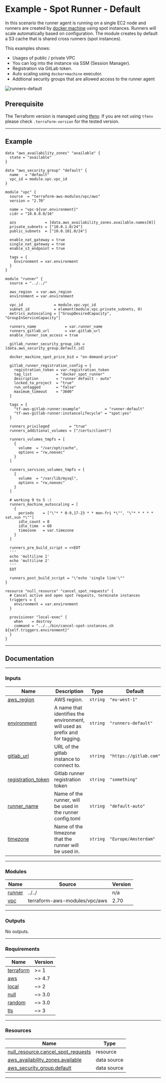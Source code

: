 # Example - Spot Runner - Default

In this scenario the runner agent is running on a single EC2 node and runners are created by [docker machine](https://docs.gitlab.com/runner/configuration/autoscale.html) using spot instances. Runners will scale automatically based on configuration. The module creates by default a S3 cache that is shared cross runners (spot instances).

This examples shows:

  - Usages of public / private VPC
  - You can log into the instance via SSM (Session Manager).
  - Registration via GitLab token.
  - Auto scaling using `docker+machine` executor.
  - Addtional security groups that are allowed access to the runner agent

![runners-default](https://github.com/npalm/assets/raw/main/images/terraform-aws-gitlab-runner/runner-default.png)

## Prerequisite

The Terraform version is managed using [tfenv](https://github.com/Zordrak/tfenv). If you are not using `tfenv` please check `.terraform-version` for the tested version.

<!-- BEGIN_TF_DOCS -->
----
## Example

```hcl
data "aws_availability_zones" "available" {
  state = "available"
}

data "aws_security_group" "default" {
  name   = "default"
  vpc_id = module.vpc.vpc_id
}

module "vpc" {
  source  = "terraform-aws-modules/vpc/aws"
  version = "2.70"

  name = "vpc-${var.environment}"
  cidr = "10.0.0.0/16"

  azs             = [data.aws_availability_zones.available.names[0]]
  private_subnets = ["10.0.1.0/24"]
  public_subnets  = ["10.0.101.0/24"]

  enable_nat_gateway = true
  single_nat_gateway = true
  enable_s3_endpoint = true

  tags = {
    Environment = var.environment
  }
}

module "runner" {
  source = "../../"

  aws_region  = var.aws_region
  environment = var.environment

  vpc_id              = module.vpc.vpc_id
  subnet_id           = element(module.vpc.private_subnets, 0)
  metrics_autoscaling = ["GroupDesiredCapacity", "GroupInServiceCapacity"]

  runners_name             = var.runner_name
  runners_gitlab_url       = var.gitlab_url
  enable_runner_ssm_access = true

  gitlab_runner_security_group_ids = [data.aws_security_group.default.id]

  docker_machine_spot_price_bid = "on-demand-price"

  gitlab_runner_registration_config = {
    registration_token = var.registration_token
    tag_list           = "docker_spot_runner"
    description        = "runner default - auto"
    locked_to_project  = "true"
    run_untagged       = "false"
    maximum_timeout    = "3600"
  }

  tags = {
    "tf-aws-gitlab-runner:example"           = "runner-default"
    "tf-aws-gitlab-runner:instancelifecycle" = "spot:yes"
  }

  runners_privileged         = "true"
  runners_additional_volumes = ["/certs/client"]

  runners_volumes_tmpfs = [
    {
      volume  = "/var/opt/cache",
      options = "rw,noexec"
    }
  ]

  runners_services_volumes_tmpfs = [
    {
      volume  = "/var/lib/mysql",
      options = "rw,noexec"
    }
  ]

  # working 9 to 5 :)
  runners_machine_autoscaling = [
    {
      periods    = ["\"* * 0-9,17-23 * * mon-fri *\"", "\"* * * * * sat,sun *\""]
      idle_count = 0
      idle_time  = 60
      timezone   = var.timezone
    }
  ]

  runners_pre_build_script = <<EOT
  '''
  echo 'multiline 1'
  echo 'multiline 2'
  '''
  EOT

  runners_post_build_script = "\"echo 'single line'\""
}

resource "null_resource" "cancel_spot_requests" {
  # Cancel active and open spot requests, terminate instances
  triggers = {
    environment = var.environment
  }

  provisioner "local-exec" {
    when    = destroy
    command = "../../bin/cancel-spot-instances.sh ${self.triggers.environment}"
  }
}
```
----

## Documentation

----
### Inputs

| Name | Description | Type | Default | Required |
|------|-------------|------|---------|:--------:|
| <a name="input_aws_region"></a> [aws\_region](#input\_aws\_region) | AWS region. | `string` | `"eu-west-1"` | no |
| <a name="input_environment"></a> [environment](#input\_environment) | A name that identifies the environment, will used as prefix and for tagging. | `string` | `"runners-default"` | no |
| <a name="input_gitlab_url"></a> [gitlab\_url](#input\_gitlab\_url) | URL of the gitlab instance to connect to. | `string` | `"https://gitlab.com"` | no |
| <a name="input_registration_token"></a> [registration\_token](#input\_registration\_token) | Gitlab runner registration token | `string` | `"something"` | no |
| <a name="input_runner_name"></a> [runner\_name](#input\_runner\_name) | Name of the runner, will be used in the runner config.toml | `string` | `"default-auto"` | no |
| <a name="input_timezone"></a> [timezone](#input\_timezone) | Name of the timezone that the runner will be used in. | `string` | `"Europe/Amsterdam"` | no |

----
### Modules

| Name | Source | Version |
|------|--------|---------|
| <a name="module_runner"></a> [runner](#module\_runner) | ../../ | n/a |
| <a name="module_vpc"></a> [vpc](#module\_vpc) | terraform-aws-modules/vpc/aws | 2.70 |

----
### Outputs

No outputs.

----
### Requirements

| Name | Version |
|------|---------|
| <a name="requirement_terraform"></a> [terraform](#requirement\_terraform) | >= 1 |
| <a name="requirement_aws"></a> [aws](#requirement\_aws) | ~> 4.7 |
| <a name="requirement_local"></a> [local](#requirement\_local) | ~> 2 |
| <a name="requirement_null"></a> [null](#requirement\_null) | ~> 3.0 |
| <a name="requirement_random"></a> [random](#requirement\_random) | ~> 3.0 |
| <a name="requirement_tls"></a> [tls](#requirement\_tls) | ~> 3 |

----
### Resources

| Name | Type |
|------|------|
| [null_resource.cancel_spot_requests](https://registry.terraform.io/providers/hashicorp/null/latest/docs/resources/resource) | resource |
| [aws_availability_zones.available](https://registry.terraform.io/providers/hashicorp/aws/latest/docs/data-sources/availability_zones) | data source |
| [aws_security_group.default](https://registry.terraform.io/providers/hashicorp/aws/latest/docs/data-sources/security_group) | data source |

----
<!-- END_TF_DOCS -->
